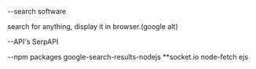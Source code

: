 --search software

search for anything, display it in browser.(google alt)

--API's
  SerpAPI

--npm packages
  google-search-results-nodejs
  **socket.io
  node-fetch
  ejs





